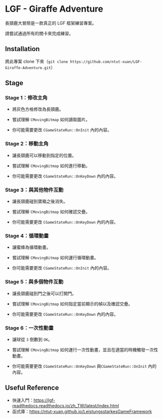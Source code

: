 # LGF - Giraffe Adventure

長頸鹿大冒險是一款真正的 LGF 框架練習專案。

請嘗試通過所有的關卡來完成練習。



## Installation

將此專案 clone 下來（`git clone https://github.com/ntut-xuan/LGF-Giraffe-Adventure.git`）



## Stage

### Stage 1：修改主角

- 將灰色方格修改為長頸鹿。

- 嘗試理解 `CMovingBitmap` 如何讀取圖片。
- 你可能需要更改 `CGameStateRun::OnInit` 內的內容。



### Stage 2：移動主角

- 讓長頸鹿可以移動到指定的位置。

- 嘗試理解 `CMovingBitmap` 如何進行移動。
- 你可能需要更改 `CGameStateRun::OnKeyDown` 內的內容。



### Stage 3：與其他物件互動

- 讓長頸鹿碰到寶箱之後消失。

- 嘗試理解 `CMovingBitmap` 如何確認交疊。
- 你可能需要更改 `CGameStateRun::OnKeyDown` 內的內容。



### Stage 4：循環動畫

- 讓蜜蜂為循環動畫。

- 嘗試理解 `CMovingBitmap` 如何運行循環動畫。
- 你可能需要更改 `CGameStateRun::OnInit` 內的內容。



### Stage 5：與多個物件互動

- 讓長頸鹿碰到門之後可以打開門。

- 嘗試理解 `CMovingBitmap` 如何指定當前顯示的幀以及確認交疊。
- 你可能需要更改 `CGameStateRun::OnKeyDown` 內的內容。



### Stage 6：一次性動畫

- 讓球從 `3` 倒數到 `OK`。

- 嘗試理解 `CMovingBitmap` 如何運行一次性動畫，並且在適當的時機觸發一次性動畫。
- 你可能需要更改 `CGameStateRun::OnKeyDown` 與`CGameStateRun::OnInit` 內的內容。



## Useful Reference

- 快速入門：https://lgf-readthedocs.readthedocs.io/zh_TW/latest/index.html
- 函式庫：https://ntut-xuan.github.io/LeistungsstarkesGameFramework
